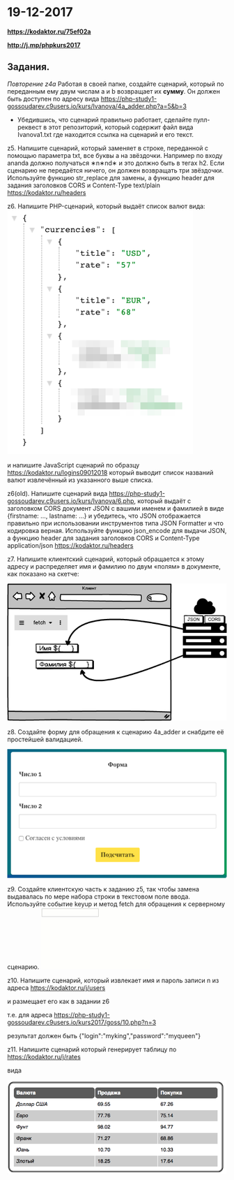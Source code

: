 # 19-12-2017

**https://kodaktor.ru/75ef02a**

**http://j.mp/phpkurs2017**

Задания.
---

*Повторение z4a* Работая в своей папке, создайте сценарий, который по переданным ему двум числам a и b возвращает их **сумму**. Он должен быть доступен по адресу вида https://php-study1-gossoudarev.c9users.io/kurs/Ivanova/4a_adder.php?a=5&b=3
* Убедившись, что сценарий правильно работает, сделайте пулл-реквест в этот репозиторий, который содержит файл  вида Ivanova1.txt где находится ссылка на сценарий и его текст.

z5. Напишите сценарий, который заменяет в строке, переданной с помощью параметра txt, все буквы a на звёздочки. Например по входу ananda должно получаться ∗n∗nd∗ и это должно быть в тегах h2. 
Если сценарию не передаётся ничего, он должен возвращать три звёздочки. Используйте функцию str_replace для замены, а функцию header для задания заголовков CORS и Content-Type text/plain https://kodaktor.ru/headers 

z6. Напишите PHP-сценарий, который выдаёт список валют вида:
![alt scheme](currencies.png "Список валют в формате JSON")

и напишите JavaScript сценарий по образцу https://kodaktor.ru/logins09012018
который выводит список названий валют извлечённый из указанного выше списка.


z6(old). Напишите  сценарий вида https://php-study1-gossoudarev.c9users.io/kurs/Ivanova/6.php, который выдаёт с заголовком CORS документ  JSON с вашими именем и фамилией в виде {firstname: …, lastname: …} и убедитесь, что JSON отображается правильно при использовании инструментов типа JSON Formatter и что кодировка верная. Используйте функцию json_encode для выдачи  JSON, а  функцию header для задания заголовков CORS и Content-Type application/json https://kodaktor.ru/headers 

z7. Напишите клиентский сценарий, который обращается к этому адресу и распределяет имя и фамилию по двум «полям» в документе, как показано на скетче:

![alt scheme](images/php2.png "Начало работы")

z8. Создайте форму для обращения к сценарию 4a_adder и снабдите её простейшей валидацией.

![alt scheme](images/z8-form.png "Форма")

z9. Создайте клиентскую часть к заданию z5, так чтобы замена выдавалась по мере набора строки в текстовом поле ввода. Используйте событие keyup и метод fetch для обращения к серверному сценарию.
![alt scheme](images/a_off.gif "Форма")


z10. Напишите сценарий, который извлекает имя и пароль записи n из адреса https://kodaktor.ru/j/users

и размещает его как в задании z6

т.е. для адреса https://php-study1-gossoudarev.c9users.io/kurs2017/goss/10.php?n=3

результат должен быть
{"login":"myking","password":"myqueen"}



z11. Напишите сценарий
который генерирует таблицу
по
https://kodaktor.ru/j/rates

вида

![alt scheme](images/table.png "Таблица")
